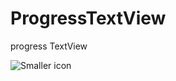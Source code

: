 ProgressTextView
================

progress TextView


![Smaller icon](https://github.com/beiliubei/ProgressTextView/raw/master/device-2014-08-13-104554.png "Title here")